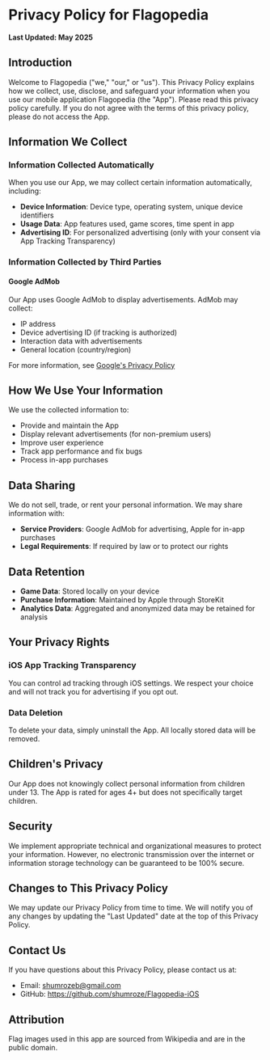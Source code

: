 # Privacy Policy for Flagopedia

**Last Updated: May 2025**

## Introduction

Welcome to Flagopedia ("we," "our," or "us"). This Privacy Policy explains how we collect, use, disclose, and safeguard your information when you use our mobile application Flagopedia (the "App"). Please read this privacy policy carefully. If you do not agree with the terms of this privacy policy, please do not access the App.

## Information We Collect

### Information Collected Automatically

When you use our App, we may collect certain information automatically, including:

- **Device Information**: Device type, operating system, unique device identifiers
- **Usage Data**: App features used, game scores, time spent in app
- **Advertising ID**: For personalized advertising (only with your consent via App Tracking Transparency)

### Information Collected by Third Parties

#### Google AdMob
Our App uses Google AdMob to display advertisements. AdMob may collect:
- IP address
- Device advertising ID (if tracking is authorized)
- Interaction data with advertisements
- General location (country/region)

For more information, see [Google's Privacy Policy](https://policies.google.com/privacy)

## How We Use Your Information

We use the collected information to:
- Provide and maintain the App
- Display relevant advertisements (for non-premium users)
- Improve user experience
- Track app performance and fix bugs
- Process in-app purchases

## Data Sharing

We do not sell, trade, or rent your personal information. We may share information with:

- **Service Providers**: Google AdMob for advertising, Apple for in-app purchases
- **Legal Requirements**: If required by law or to protect our rights

## Data Retention

- **Game Data**: Stored locally on your device
- **Purchase Information**: Maintained by Apple through StoreKit
- **Analytics Data**: Aggregated and anonymized data may be retained for analysis

## Your Privacy Rights

### iOS App Tracking Transparency
You can control ad tracking through iOS settings. We respect your choice and will not track you for advertising if you opt out.

### Data Deletion
To delete your data, simply uninstall the App. All locally stored data will be removed.

## Children's Privacy

Our App does not knowingly collect personal information from children under 13. The App is rated for ages 4+ but does not specifically target children.

## Security

We implement appropriate technical and organizational measures to protect your information. However, no electronic transmission over the internet or information storage technology can be guaranteed to be 100% secure.

## Changes to This Privacy Policy

We may update our Privacy Policy from time to time. We will notify you of any changes by updating the "Last Updated" date at the top of this Privacy Policy.

## Contact Us

If you have questions about this Privacy Policy, please contact us at:
- Email: shumrozeb@gmail.com
- GitHub: https://github.com/shumroze/Flagopedia-iOS

## Attribution

Flag images used in this app are sourced from Wikipedia and are in the public domain. 